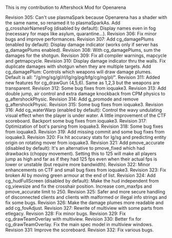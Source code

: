 This is my contribution to Aftershock Mod for Openarena

Revision 305: Can't use plasmaSpark because Openarena
has a shader with the same name, so renamed it to plasmaSparkAs.
Add g_crosshairNamesFog (disabled by default): Display names even
in fog (necessary for maps like asylum, quarantine...).
Revision 306: Fix minor bugs and improve performances.
Revision 307: Add cg_damagePlums (enabled by default): Display damage
indicator (works only if server has g_damagePlums enabled).
Revision 308: With cg_damagePlums, sum the damages for the shotgun.
Revision 309: Fix all compiler warnings, mapcycle and getmapcycle.
Revision 310: Display damage indicator thru the walls.
Fix duplicate damages with shotgun when they are multiple targets.
Add cg_damagePlum: Controls which weapons will draw damage plumes.
Default is all: "/g/mg/sg/gl/rl/lg/rg/pg/bfg/cg/ng/pl/".
Revision 311: Added new features for cg_drawGun (4,5,6).
Same as 1,2,3 but the weapons are transparent.
Revision 312: Some bug fixes from ioquake3.
Revision 313: Add double jump, air control and extra
damage knockback from CPM physics to g_aftershockPhysic.
Revision 314: Add g_promode and remove g_aftershockPhysic.
Revision 315: Some bug fixes from ioquake3.
Revision 316: Add cg_waterWarp (enabled by default): Control the
wavy undulating visual effect when the player is under water.
A little improvement of the CTF scoreboard.
Backport some bug fixes from ioquake3.
Revision 317: Optimization of bot's parsing from ioquake3.
Revision 318: Some bug fixes from ioquake3.
Revision 319: Add missing commit and some bug fixes from ioquake3.
Revision 320: Fix hit accuracy stats for lg/sg and predicting entity
origin on rotating mover from ioquake3.
Revision 321: Add pmove_accurate (disabled by default):
It's an alternative to pmove_fixed which had drawbacks
(choppy movement). Setting this to 125 will make all players jump
as high and far as if they had 125 fps even when their
actual fps is lower or unstable (but require more bandwidth).
Revision 322: Minor enhancements on CTF and small bug fixes from ioquake3.
Revision 323: Fix broken AI by moving green armour at the end of list.
Revision 324: Add cg_hudFullScreen (disabled by default): Make the hud
independent from cg_viewsize and fix the crosshair position.
Increase com_maxfps and pmove_accurate limit to 250.
Revision 325: Safer and more secure handling of disconnected clients
and clients with malformed or illegal info strings and fix some bugs.
Revision 326: Make the damage plumes more readable and add cg_fovAdjust.
Revision 327: Rewrite of multiview with some parts from etlegacy.
Revision 328: Fix minor bugs.
Revision 329: Fix cg_drawTeamOverlay with multiview.
Revision 330: Better fix for cg_drawTeamOverlay.
Fix the main spec model in multiview windows.
Revision 331: Improve the scoreboard.
Revision 332: Fix various bugs.
